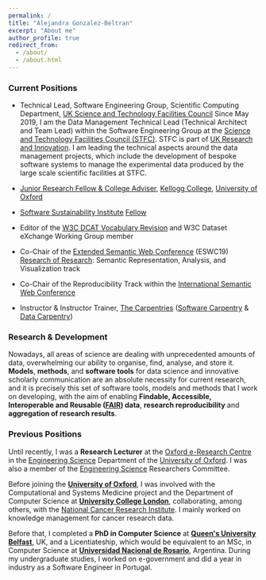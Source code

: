 ```yaml
---
permalink: /
title: "Alejandra Gonzalez-Beltran"
excerpt: "About me"
author_profile: true
redirect_from: 
  - /about/
  - /about.html
---
```

### Current Positions

- Technical Lead, Software Engineering Group, Scientific Computing Department, [UK Science and Technology Facilities Council](https://stfc.ukri.org/)
  Since May 2019, I am the Data Management Technical Lead (Technical Architect and Team Lead) within the Software Engineering Group at the [Science and Technology Facilities Council (STFC)](https://stfc.ukri.org/). STFC is part of [UK Research and Innovation](https://www.ukri.org/). I am leading the technical aspects around the data management projects, which include the development of bespoke software systems to manage the experimental data produced by the large scale scientific facilities at STFC.
   
- [Junior Research Fellow & College Adviser](http://www.kellogg.ox.ac.uk/discover/people/alejandra-gonzalez-beltran/), [Kellogg College](http://kellogg.ox.ac.uk/), [University of Oxford](http://www.ox.ac.uk/)
- [Software Sustainability Institute](http://software.ac.uk/) [Fellow](https://www.software.ac.uk/about/fellows/alejandra-gonzalez-beltran)
- Editor of the [W3C DCAT Vocabulary Revision](http://w3c.github.io/dxwg/dcat/) and W3C Dataset eXchange Working Group member
- Co-Chair of the [Extended Semantic Web Conference](https://2019.eswc-conferences.org) (ESWC19) [Research of Research](https://2019.eswc-conferences.org/call-for-papers-research-of-research-track/): Semantic Representation, Analysis, and Visualization track
- Co-Chair of the Reproducibility Track within the [International Semantic Web Conference](https://iswc2019.semanticweb.org/organizing-committee/) 
- Instructor & Instructor Trainer, [The Carpentries](https://carpentries.org/) ([Software Carpentry](https://software-carpentry.org/) & [Data Carpentry](https://datacarpentry.org/)) 

### Research & Development

Nowadays, all areas of science are dealing with unprecedented amounts of data, overwhelming our ability to organise, find, analyse, and store it. **Models**, **methods**, and **software tools** for data science and innovative scholarly communication are an absolute necessity for current research, and it is precisely this set of software tools, models and methods that I work on developing, with the aim of enabling **Findable, Accessible, Interoperable and Reusable ([FAIR](https://agbeltran.github.io/publication/2016-03-15-fair-guiding-principles)) data**,  **research reproducibility** and **aggregation of research results**.
 
 
### Previous Positions 

Until recently, I was a **Research Lecturer** at the  [Oxford e-Research Centre](http://www.oerc.ox.ac.uk/) in the [Engineering Science](https://www.eng.ox.ac.uk) Department of the [University of Oxford](http://www.ox.ac.uk/). I was also a member of the [Engineering Science](http://www.eng.ox.ac.uk/) Researchers Committee. 

Before joining the **[University of Oxford](http://www.ox.ac.uk/)**, I was involved with the Computational and Systems Medicine project and the Department of Computer Science at **[University College London](http://www.ucl.ac.uk)**, collaborating, among others, with the [National Cancer Research Institute](https://www.ncri.org.uk/). I mainly worked on knowledge management for cancer research data. 

Before that, I completed a **PhD in Computer Science** at **[Queen's University Belfast](http://www.qub.ac.uk)**, UK, and a Licentiateship, which would be equivalent to an MSc, in Computer Science at **[Universidad Nacional de Rosario](https://www.unr.edu.ar/)**, Argentina. 
During my undergraduate studies, I worked on e-government and did a year in industry as a Software Engineer in Portugal.


  
